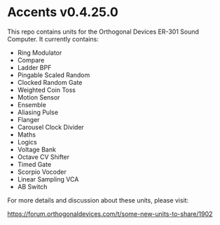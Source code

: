# Accents v0.4.25.0
This repo contains units for the Orthogonal Devices ER-301 Sound Computer.  It currently contains:

* Ring Modulator
* Compare
* Ladder BPF
* Pingable Scaled Random
* Clocked Random Gate
* Weighted Coin Toss
* Motion Sensor
* Ensemble
* Aliasing Pulse
* Flanger
* Carousel Clock Divider
* Maths
* Logics
* Voltage Bank
* Octave CV Shifter
* Timed Gate
* Scorpio Vocoder
* Linear Sampling VCA
* AB Switch

For more details and discussion about these units, please visit:

https://forum.orthogonaldevices.com/t/some-new-units-to-share/1902

